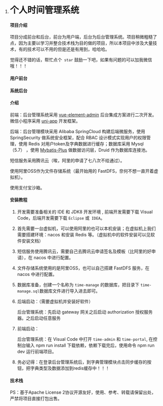1. # 个人时间管理系统

   #### 项目介绍

   项目分成前台和后台，前台为用户端，后台为后台管理系统。项目稍微粗糙了点，因为主要以学习并整合技术栈为目的做的项目，所以本项目中涉及大量技术，有的技术可以不用的但是还是有用到，哈哈哈。

   觉得还不错的话，帮忙点个` star` 鼓励一下吧，如果有问题的可以加我微信哦！！！


   #### 用户前台
   

   #### 系统后台


   #### 介绍

   前端：后台管理系统采用 [vue-element-admin](https://panjiachen.github.io/vue-element-admin-site/zh/guide/) 后台集成方案进行二次开发。微信小程序采用 [uni-app](https://uniapp.dcloud.io/) 开发框架。

   后端：后台管理模块采用 Alibaba SpringCloud 构建后端微服务，使用 SpringSecurity 做系统安全框架，配合 RBAC 设计模式实现用户的权限管理，使用 Redis 对用户token及字典数据进行缓存；数据库采用 Mysql（5.7） ，使用 [Mybatis-Plus](https://mybatis.plus/) 做数据访问层，Druid 作为数据库连接池。

   短信服务采用腾讯云（唉，阿里的申请了七八次不给通过）。

   使用阿里OSS作为文件存储系统（最开始用的 FastDFS，奈何不想一直开着虚拟机）。
   
   使用支付宝沙箱。

   
   #### 安装教程

   1. 开发需要准备相关的 IDE 和  JDK8 开发环境 , 前端开发需要下载  Visual Code，后端开发需要下载 `Eclipse` 或` IDEA`。

   2. 首先需要一台虚拟机，可以使用阿里的也可以本机安装；在虚拟机上我们需要搭建环境：nacos 和安装 Redis 等。（虚拟机中的软件安装可以见软件安装文档）

   3. 短信服务使用腾讯云，需要自己去腾讯云申请签名及模板（比阿里的好申请），在 nacos 中进行配置。 

   4. 文件存储系统使用的是阿里OSS，也可以自己搭建 FastDFS 服务，在 nacos 中进行配置。

   5. 数据库准备，创建一个名称为 `time-manage` 的数据库，把目录下 `time-manage.sql`数据库文件进行导入进去即可。

   7. 后端启动：（需要虚拟机并安装好软件）

      后台管理系统：先启动 gateway 网关之后启动 authorization 授权服务器。之后启动任意服务
      
   8. 前端启动：

      后台管理系统：在 Visual Code 中打开  `time-admin` 和 `time-portal`, 在控制台输入 npm run install 下载依赖，依赖下载完后，使用命令 npm run dev 运行前端项目。

   9. 务必记得：在登录后台管理系统后，到字典管理模块点击同步缓存的按钮，把字典类型及数据添加到redis缓存中！！！
      

   #### 技术栈


   PS：基于Apache License 2协议开源友好，使用、参考、转载请保留出处，严禁将项目直接打包出售。